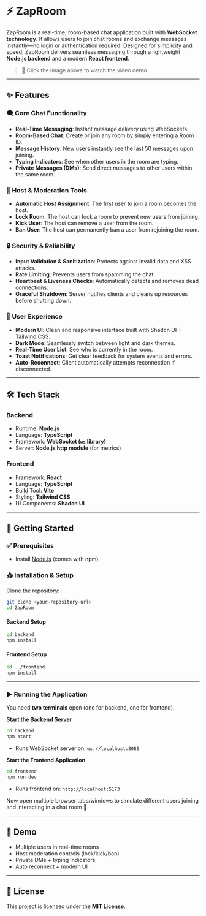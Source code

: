 # ⚡ ZapRoom  

ZapRoom is a real-time, room-based chat application built with **WebSocket technology**. It allows users to join chat rooms and exchange messages instantly—no login or authentication required. Designed for simplicity and speed, ZapRoom delivers seamless messaging through a lightweight **Node.js backend** and a modern **React frontend**.  

> 🎥 Click the image above to watch the video demo.  

---

## ✨ Features  

### 🗨️ Core Chat Functionality  
- **Real-Time Messaging**: Instant message delivery using WebSockets.  
- **Room-Based Chat**: Create or join any room by simply entering a Room ID.  
- **Message History**: New users instantly see the last 50 messages upon joining.  
- **Typing Indicators**: See when other users in the room are typing.  
- **Private Messages (DMs)**: Send direct messages to other users within the same room.  

### 👑 Host & Moderation Tools  
- **Automatic Host Assignment**: The first user to join a room becomes the host.  
- **Lock Room**: The host can lock a room to prevent new users from joining.  
- **Kick User**: The host can remove a user from the room.  
- **Ban User**: The host can permanently ban a user from rejoining the room.  

### 🔒 Security & Reliability  
- **Input Validation & Sanitization**: Protects against invalid data and XSS attacks.  
- **Rate Limiting**: Prevents users from spamming the chat.  
- **Heartbeat & Liveness Checks**: Automatically detects and removes dead connections.  
- **Graceful Shutdown**: Server notifies clients and cleans up resources before shutting down.  

### 🎨 User Experience  
- **Modern UI**: Clean and responsive interface built with Shadcn UI + Tailwind CSS.  
- **Dark Mode**: Seamlessly switch between light and dark themes.  
- **Real-Time User List**: See who is currently in the room.  
- **Toast Notifications**: Get clear feedback for system events and errors.  
- **Auto-Reconnect**: Client automatically attempts reconnection if disconnected.  

---

## 🛠️ Tech Stack  

### Backend  
- Runtime: **Node.js**  
- Language: **TypeScript**  
- Framework: **WebSocket (`ws` library)**  
- Server: **Node.js http module** (for metrics)  

### Frontend  
- Framework: **React**  
- Language: **TypeScript**  
- Build Tool: **Vite**  
- Styling: **Tailwind CSS**  
- UI Components: **Shadcn UI**  

---

## 🚀 Getting Started  

### ✅ Prerequisites  
- Install [Node.js](https://nodejs.org/) (comes with npm).  

### 📥 Installation & Setup  

Clone the repository:  
```bash
git clone <your-repository-url>
cd ZapRoom
````

#### Backend Setup

```bash
cd backend
npm install
```

#### Frontend Setup

```bash
cd ../frontend
npm install
```

---

### ▶️ Running the Application

You need **two terminals** open (one for backend, one for frontend).

**Start the Backend Server**

```bash
cd backend
npm start
```

* Runs WebSocket server on: `ws://localhost:8080`

**Start the Frontend Application**

```bash
cd frontend
npm run dev
```

* Runs frontend on: `http://localhost:5173`

Now open multiple browser tabs/windows to simulate different users joining and interacting in a chat room 🚀

---

## 📌 Demo

* Multiple users in real-time rooms
* Host moderation controls (lock/kick/ban)
* Private DMs + typing indicators
* Auto reconnect + modern UI

---

## 📜 License

This project is licensed under the **MIT License**.

```

